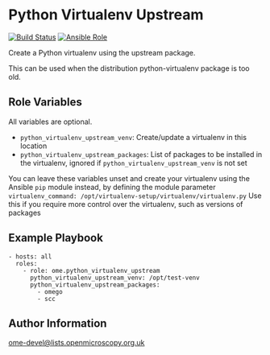 Python Virtualenv Upstream
==========================

[![Build Status](https://travis-ci.org/ome/ansible-role-python-virtualenv-upstream.svg)](https://travis-ci.org/ome/ansible-role-python-virtualenv-upstream)
[![Ansible Role](https://img.shields.io/ansible/role/42000.svg)](https://galaxy.ansible.com/ome/python_virtualenv_upstream/)

Create a Python virtualenv using the upstream package.

This can be used when the distribution python-virtualenv package is too old.


Role Variables
--------------

All variables are optional.
- `python_virtualenv_upstream_venv`: Create/update a virtualenv in this location
- `python_virtualenv_upstream_packages`: List of packages to be installed in the virtualenv, ignored if `python_virtualenv_upstream_venv` is not set

You can leave these variables unset and create your virtualenv using the Ansible `pip` module instead, by defining the module parameter `virtualenv_command: /opt/virtualenv-setup/virtualenv/virtualenv.py`
Use this if you require more control over the virtualenv, such as versions of packages


Example Playbook
----------------

    - hosts: all
      roles:
        - role: ome.python_virtualenv_upstream
          python_virtualenv_upstream_venv: /opt/test-venv
          python_virtualenv_upstream_packages:
            - omego
            - scc


Author Information
------------------

ome-devel@lists.openmicroscopy.org.uk
